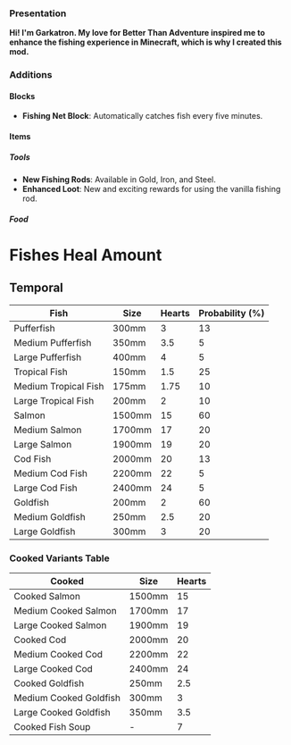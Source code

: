 ### Presentation

**Hi! I'm Garkatron. My love for Better Than Adventure inspired me to enhance the fishing experience in Minecraft, which is why I created this mod.**

### Additions

#### **Blocks**
- **Fishing Net Block**: Automatically catches fish every five minutes.

#### **Items**

##### **Tools**
- **New Fishing Rods**: Available in Gold, Iron, and Steel.
- **Enhanced Loot**: New and exciting rewards for using the vanilla fishing rod.

##### **Food**
# Fishes Heal Amount
## Temporal

| Fish                     | Size    | Hearts    | Probability (%) |
|--------------------------|---------|-----------|-----------------|
| Pufferfish               | 300mm   | 3         | 13              |
| Medium Pufferfish        | 350mm   | 3.5       | 5               |
| Large Pufferfish         | 400mm   | 4         | 5               |
| Tropical Fish            | 150mm   | 1.5       | 25              |
| Medium Tropical Fish     | 175mm   | 1.75      | 10              |
| Large Tropical Fish      | 200mm   | 2         | 10              |
| Salmon                   | 1500mm  | 15        | 60              |
| Medium Salmon            | 1700mm  | 17        | 20              |
| Large Salmon             | 1900mm  | 19        | 20              |
| Cod Fish                 | 2000mm  | 20        | 13              |
| Medium Cod Fish          | 2200mm  | 22        | 5               |
| Large Cod Fish           | 2400mm  | 24        | 5               |
| Goldfish                 | 200mm   | 2         | 60              |
| Medium Goldfish          | 250mm   | 2.5       | 20              |
| Large Goldfish           | 300mm   | 3         | 20              |

### Cooked Variants Table
| Cooked                 | Size    | Hearts  |
|------------------------|---------|---------|
| Cooked Salmon          | 1500mm  | 15      |
| Medium Cooked Salmon   | 1700mm  | 17      |
| Large Cooked Salmon    | 1900mm  | 19      |
| Cooked Cod             | 2000mm  | 20      |
| Medium Cooked Cod      | 2200mm  | 22      |
| Large Cooked Cod       | 2400mm  | 24      |
| Cooked Goldfish        | 250mm   | 2.5     |
| Medium Cooked Goldfish | 300mm   | 3       |
| Large Cooked Goldfish  | 350mm   | 3.5     |
| Cooked Fish Soup       | -       | 7       |
